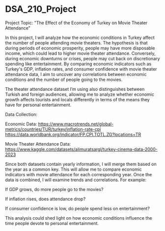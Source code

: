 # DSA_210_Project

Project Topic: "The Effect of the Economy of Turkey on Movie Theater Attendance"

In this project, I will analyze how the economic conditions in Turkey affect the number of people attending movie theaters. The hypothesis is that during periods of economic prosperity, people may have more disposable income, which could lead to higher movie theater attendance. Conversely, during economic downturns or crises, people may cut back on discretionary spending like entertainment. By comparing economic indicators such as Turkey's GDP, inflation rates, and consumer confidence with movie theater attendance data, I aim to uncover any correlations between economic conditions and the number of people going to the movies. 

The theater attendance dataset I’m using also distinguishes between Turkish and foreign audiences, allowing me to analyze whether economic growth affects tourists and locals differently in terms of the means they have for personal entertainment.

Data Collection:

Economic Data:
https://www.macrotrends.net/global-metrics/countries/TUR/turkey/inflation-rate-cpi
https://data.worldbank.org/indicator/FP.CPI.TOTL.ZG?locations=TR

Movie Theater Attendance Data:
https://www.kaggle.com/datasets/alimuratsargl/turkey-cinema-data-2000-2023

Since both datasets contain yearly information, I will merge them based on the year as a common key. This will allow me to compare economic indicators with movie attendance for each corresponding year.
Once the data is combined, I will examine trends and correlations. For example:

If GDP grows, do more people go to the movies?

If inflation rises, does attendance drop?

If consumer confidence is low, do people spend less on entertainment?

This analysis could shed light on how economic conditions influence the time people devote to personal entertainment.

